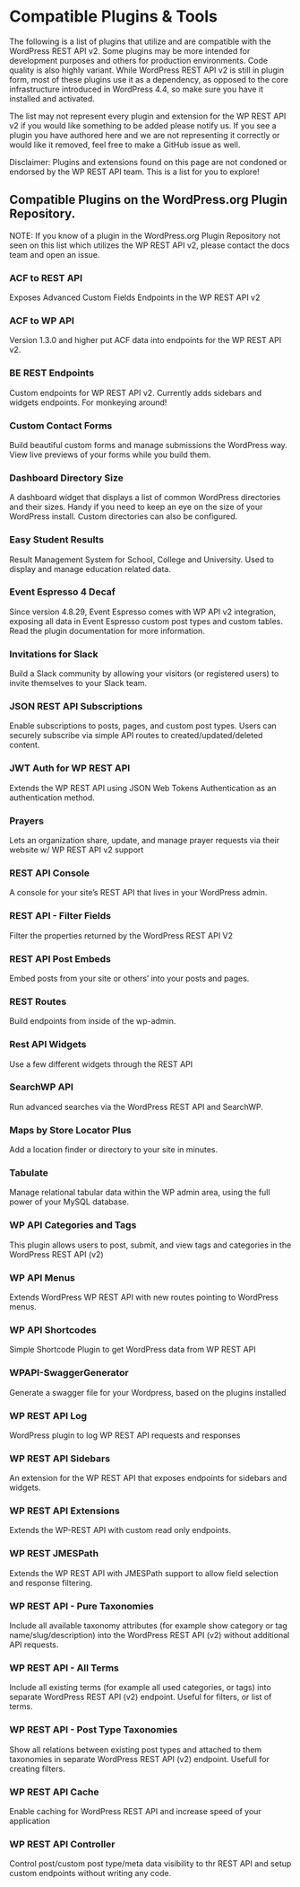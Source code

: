 # Compatible Plugins & Tools

The following is a list of plugins that utilize and are compatible with the WordPress REST API v2. Some plugins may be more intended for development purposes and others for production environments. Code quality is also highly variant. While WordPress REST API v2 is still in plugin form, most of these plugins use it as a dependency, as opposed to the core infrastructure introduced in WordPress 4.4, so make sure you have it installed and activated.

The list may not represent every plugin and extension for the WP REST API v2 if you would like something to be added please notify us. If you see a plugin you have authored here and we are not representing it correctly or would like it removed, feel free to make a GitHub issue as well.

Disclaimer: Plugins and extensions found on this page are not condoned or endorsed by the WP REST API team. This is a list for you to explore!

## Compatible Plugins on the WordPress.org Plugin Repository.

NOTE: If you know of a plugin in the WordPress.org Plugin Repository not seen on this list which utilizes the WP REST API v2, please contact the docs team and open an issue.

### ACF to REST API

Exposes Advanced Custom Fields Endpoints in the WP REST API v2

### ACF to WP API

Version 1.3.0 and higher put ACF data into endpoints for the WP REST API v2.

### BE REST Endpoints

Custom endpoints for WP REST API v2. Currently adds sidebars and widgets endpoints. For monkeying around!

### Custom Contact Forms

Build beautiful custom forms and manage submissions the WordPress way. View live previews of your forms while you build them.

### Dashboard Directory Size

A dashboard widget that displays a list of common WordPress directories and their sizes. Handy if you need to keep an eye on the size of your WordPress install. Custom directories can also be configured.

### Easy Student Results

Result Management System for School, College and University. Used to display and manage education related data.

### Event Espresso 4 Decaf

Since version 4.8.29, Event Espresso comes with WP API v2 integration, exposing all data in Event Espresso custom post types and custom tables. Read the plugin documentation for more information.

### Invitations for Slack

Build a Slack community by allowing your visitors (or registered users) to invite themselves to your Slack team.

### JSON REST API Subscriptions

Enable subscriptions to posts, pages, and custom post types. Users can securely subscribe via simple API routes to created/updated/deleted content.

### JWT Auth for WP REST API

Extends the WP REST API using JSON Web Tokens Authentication as an authentication method.

### Prayers

Lets an organization share, update, and manage prayer requests via their website w/ WP REST API v2 support

### REST API Console

A console for your site’s REST API that lives in your WordPress admin.

### REST API - Filter Fields

Filter the properties returned by the WordPress REST API V2

### REST API Post Embeds

Embed posts from your site or others’ into your posts and pages.

### REST Routes

Build endpoints from inside of the wp-admin.

### Rest API Widgets

Use a few different widgets through the REST API

### SearchWP API

Run advanced searches via the WordPress REST API and SearchWP.

### Maps by Store Locator Plus

Add a location finder or directory to your site in minutes.

### Tabulate

Manage relational tabular data within the WP admin area, using the full power of your MySQL database.

### WP API Categories and Tags

This plugin allows users to post, submit, and view tags and categories in the WordPress REST API (v2)

### WP API Menus

Extends WordPress WP REST API with new routes pointing to WordPress menus.

### WP API Shortcodes

Simple Shortcode Plugin to get WordPress data from WP REST API

### WPAPI-SwaggerGenerator

Generate a swagger file for your Wordpress, based on the plugins installed

### WP REST API Log

WordPress plugin to log WP REST API requests and responses

### WP REST API Sidebars

An extension for the WP REST API that exposes endpoints for sidebars and widgets.

### WP REST API Extensions

Extends the WP-REST API with custom read only endpoints.

### WP REST JMESPath

Extends the WP REST API with JMESPath support to allow field selection and response filtering.

### WP REST API - Pure Taxonomies

Include all available taxonomy attributes (for example show category or tag name/slug/description) into the WordPress REST API (v2) without additional API requests.

### WP REST API - All Terms

Include all existing terms (for example all used categories, or tags) into separate WordPress REST API (v2) endpoint. Useful for filters, or list of terms.

### WP REST API - Post Type Taxonomies

Show all relations between existing post types and attached to them taxonomies in separate WordPress REST API (v2) endpoint. Usefull for creating filters.

### WP REST API Cache

Enable caching for WordPress REST API and increase speed of your application

### WP REST API Controller

Control post/custom post type/meta data visibility to thr REST API and setup custom endpoints without writing any code.
